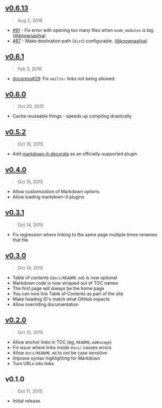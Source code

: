 ## [v0.6.13]
> Aug  2, 2016

- [#91] - Fix error with opening too many files when `node_modules` is big. ([@knownasilya])
- [#87] - Make destination path (`dist`) configurable. ([@knownasilya])

[#91]: https://github.com/docpress/docpress-core/issues/91
[#87]: https://github.com/docpress/docpress-core/issues/87
[@knownasilya]: https://github.com/knownasilya
[v0.6.13]: https://github.com/docpress/docpress-core/compare/v0.6.1...v0.6.13

## [v0.6.1]
> Feb  3, 2016

- [docpress#29]: Fix `mailto:` links not being allowed.

[docpress#29]: https://github.com/docpress/docpress/issues/29
[v0.6.1]: https://github.com/docpress/docpress-core/compare/v0.6.0...v0.6.1

## [v0.6.0]
> Oct 20, 2015

- Cache reuseable things - speeds up compiling drastically

## [v0.5.2]
> Oct 16, 2015

- Add [markdown-it-decorate](https://www.npmjs.com/package/markdown-it-decorate) as an officially-supported plugin

## [v0.4.0]
> Oct 15, 2015

- Allow customization of Markdown options
- Allow loading markdown-it plugins

## [v0.3.1]
> Oct 14, 2015

- Fix regression where linking to the same page multiple times renames that file

## [v0.3.0]
> Oct 14, 2015

- Table of contents (`docs/README.md`) is now optional
- Markdown code is now stripped out of TOC names
- The first page will always be the home page
- You can now link Table of Contents as part of the site
- Make heading ID's match what GitHub expects
- Allow overriding documentation

## [v0.2.0]
> Oct 12, 2015

- Allow anchor links in TOC (eg, `README.md#usage`)
- Fix issue where links inside `docs/` causes errors
- Allow `docs/README.md` to not be case sensitive
- Improve syntax highlighting for Markdown
- Turn URLs into links

## v0.1.0
> Oct 11, 2015

- Initial release.

[v0.2.0]: https://github.com/docpress/docpress-core/compare/v0.1.0...v0.2.0
[v0.3.0]: https://github.com/docpress/docpress-core/compare/v0.2.0...v0.3.0
[v0.3.1]: https://github.com/docpress/docpress-core/compare/v0.3.0...v0.3.1
[v0.4.0]: https://github.com/docpress/docpress-core/compare/v0.3.1...v0.4.0
[v0.5.2]: https://github.com/docpress/docpress-core/compare/v0.4.0...v0.5.2
[v0.6.0]: https://github.com/docpress/docpress-core/compare/v0.5.2...v0.6.0
